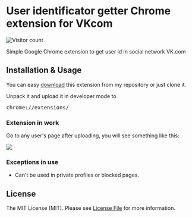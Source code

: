 # User identificator getter Chrome extension for VKcom

![Visitor count](https://shields-io-visitor-counter.herokuapp.com/badge?page=teh9.vk-user-id&color=1D70B8)

Simple Google Chrome extension to get user id in social network VK.com

## Installation & Usage

You can easy <a href="https://github.com/teh9/vk-user-id/archive/refs/tags/v1.0.0.zip">download</a> this extension from my repository or just clone it.

Unpack it and upload it in developer mode to 

<pre>
chrome://extensions/
</pre>

### Extension in work

Go to any user's page after uploading, you will see something like this:

<img src="https://i.imgur.com/BQFnPqO.png" />

### Exceptions in use

- Can't be used in private profiles or blocked pages.

## License

The MIT License (MIT). Please see <a href="https://github.com/teh9/vk-user-id/blob/master/LICENSE">License File</a> for more information.
